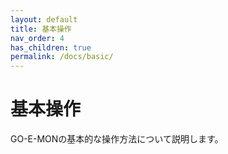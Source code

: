 ```yaml
---
layout: default
title: 基本操作
nav_order: 4
has_children: true
permalink: /docs/basic/
---
```


# 基本操作

GO-E-MONの基本的な操作方法について説明します。
